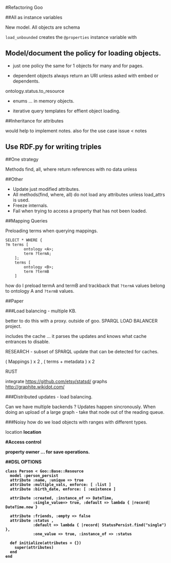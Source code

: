 #Refactoring Goo


##All as instance variables

New model. All objects are schema

`load_unbounded` creates the `@properties` instance variable with 

## Model/document the policy for loading objects.

- just one policy the same for 1 objects for many and for pages.

- dependent objects always return an URI unless asked with embed or dependents.

ontology.status.to_resource

- enums … in memory objects.


- iterative query templates for effient object loading.

##Inheritance for attributes

would help to implement notes. 
also for the use case issue < notes

## Use RDF.py for writing triples

##One strategy

Methods find, all, where return references with no data unless

##Other
- Update just modified attributes.
- All methods(find, where, all) do not load any attributes unless load_attrs is used.
- Freeze internals.
- Fail when trying to access a property that has not been loaded. 


##Mapping Queries

Preloading terms when querying mappings.

```
SELECT * WHERE {
?m terms [
		ontology <A>;
		term ?termA;
	];
	terms [
		ontology <B>;
		term ?termB
	]
```

how do I preload termA and termB and trackback that `?termA` values belong to ontology A and `?termB` values.



##Paper

###Load balancing - multiple KB.

better to do this with a proxy. outside of goo.
SPARQL LOAD BALANCER project.

includes the cache … it parses the updates and knows what cache entrances
to disable.

RESEARCH - subset of SPARQL update that can be detected for caches.

( Mappings ) x 2 , ( terms + metadata ) x 2

RUST

integrate 
https://github.com/etsy/statsd/
graphs
http://graphite.wikidot.com/

###Distributed updates - load balancing.

Can we have multiple backends ? Updates happen sincronously. When doing an upload of a large graph - take that node out of the reading queue.

###Noisy
how do we load objects with ranges with different types.

<a> location <london>
<b> location <london>

#Access control

property owner … for save operations.

##DSL OPTIONS


```
class Person < Goo::Base::Resource
  model :person_persist
  attribute :name, :unique => true
  attribute :multiple_vals, enforce: [ :list ]
  attribute :birth_date, enforce: [ :existence ]

  attribute :created, :instance_of => DateTime,
            :single_value=> true, :default => lambda { |record| DateTime.now }
            
  attribute :friends, :empty => false
  attribute :status ,  
  			:default => lambda { |record| StatusPersist.find("single") }, 
  			:one_value => true, :instance_of => :status

  def initialize(attributes = {})
    super(attributes)
  end
end
```